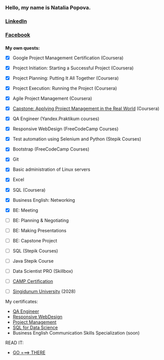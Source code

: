 ### Hello, my name is Natalia Popova. 
### [LinkedIn](www.linkedin.com/in/nataliapopovaqa)
### [Facebook](https://www.facebook.com/profile.php?id=100092604933604)
### 
**My own quests:**
* [x] Google Project Management Certification (Coursera)
* [x] Project Initiation: Starting a Successful Project (Coursera)
* [x] Project Planning: Putting It All Together (Coursera)
* [x] Project Execution: Running the Project (Coursera)
* [x] Agile Project Management (Coursera)
* [x] [Capstone: Applying Project Management in the Real World](https://github.com/NatPopstar/capstone_project/tree/main) (Coursera)
* [x] QA Engineer (Yandex.Praktikum courses)
* [x] Responsive WebDesign (FreeCodeCamp Courses)
* [x] Test automation using Selenium and Python (Stepik Courses)
* [x] Bootstrap (FreeCodeCamp Courses)
* [x] Git
* [x] Basic administration of Linux servers
* [x] Excel
* [x] SQL (Coursera)
* [x] Business English: Networking
* [x] BE: Meeting
* [ ] BE: Planning & Negotiating
* [ ] BE: Making Presentations
* [ ] BE: Capstone Project
* [ ] SQL (Stepik Courses)
* [ ] Java Stepik Course
* [ ] Data Scientist PRO (Skillbox)
* [ ] [CAMP Certification](https://www.pmi.org/certifications/certified-associate-capm)
* [ ] [Singidunum University](https://singidunum.ac.rs/admission/study-programme/information-technology) (2028)



My certificates:
* [QA Engineer](https://disk.yandex.ru/i/krcLKRzrAlTMyw)
* [Responsive WebDesign](https://www.freecodecamp.org/certification/nat_popstar/responsive-web-design)
* [Project Management](https://coursera.org/share/521c7d0f55921692242d095c79c8213a)
* [SQL for Data Science](https://coursera.org/share/0e1d185bbfadd5cb22057b06d725a0fe)
* Business English Communication Skills Specialization (soon)

READ IT: 
* [GO ===> THERE ](https://github.com/NatPopstar/Books_to_read/blob/main/README.md)


